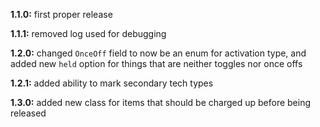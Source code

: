 **1.1.0:** first proper release

**1.1.1:** removed log used for debugging

**1.2.0:** changed `OnceOff` field to now be an enum for activation type, and added new `held` option for things that are neither toggles nor once offs

**1.2.1:** added ability to mark secondary tech types

**1.3.0:** added new class for items that should be charged up before being released
